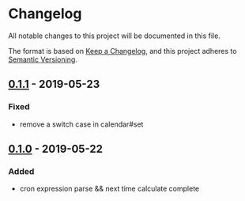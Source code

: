 # Changelog
All notable changes to this project will be documented in this file.

The format is based on [Keep a Changelog](https://keepachangelog.com/en/1.0.0/),
and this project adheres to [Semantic Versioning](https://semver.org/spec/v2.0.0.html).

## [0.1.1] - 2019-05-23
### Fixed
- remove a switch case in calendar#set

## [0.1.0] - 2019-05-22
### Added
- cron expression parse && next time calculate complete

[0.1.1]: https://github.com/dongfg/gocronexpr/releases/tag/v0.1.1
[0.1.0]: https://github.com/dongfg/gocronexpr/releases/tag/v0.1.0